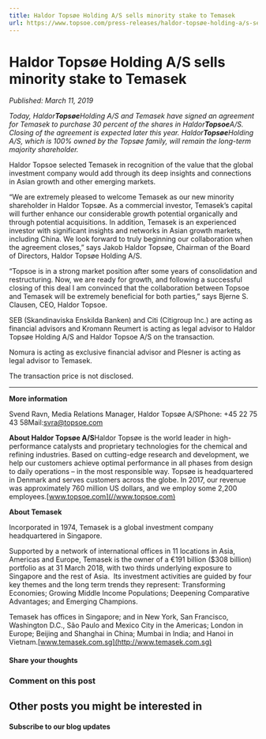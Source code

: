 ```yaml
---
title: Haldor Topsøe Holding A/S sells minority stake to Temasek
url: https://www.topsoe.com/press-releases/haldor-topsøe-holding-a/s-sells-minority-stake-to-temasek#main-content
---
```


# Haldor Topsøe Holding A/S sells minority stake to Temasek

*Published: March 11, 2019*

*Today, Haldor**Topsøe**Holding A/S and Temasek have signed an agreement for Temasek to purchase 30 percent of the shares in Haldor**Topsoe**A/S. Closing of the agreement is expected later this year. Haldor**Topsøe**Holding A/S, which is 100% owned by the Topsøe family, will remain the long-term majority shareholder.*

Haldor Topsoe selected Temasek in recognition of the value that the global investment company would add through its deep insights and connections in Asian growth and other emerging markets.

“We are extremely pleased to welcome Temasek as our new minority shareholder in Haldor Topsøe. As a commercial investor, Temasek’s capital will further enhance our considerable growth potential organically and through potential acquisitions. In addition, Temasek is an experienced investor with significant insights and networks in Asian growth markets, including China. We look forward to truly beginning our collaboration when the agreement closes,” says Jakob Haldor Topsøe, Chairman of the Board of Directors, Haldor Topsøe Holding A/S.

“Topsoe is in a strong market position after some years of consolidation and restructuring. Now, we are ready for growth, and following a successful closing of this deal I am convinced that the collaboration between Topsoe and Temasek will be extremely beneficial for both parties,” says Bjerne S. Clausen, CEO, Haldor Topsoe.

SEB (Skandinaviska Enskilda Banken) and Citi (Citigroup Inc.) are acting as financial advisors and Kromann Reumert is acting as legal advisor to Haldor Topsøe Holding A/S and Haldor Topsoe A/S on the transaction.

Nomura is acting as exclusive financial advisor and Plesner is acting as legal advisor to Temasek.

The transaction price is not disclosed.

****

**More information**

Svend Ravn, Media Relations Manager, Haldor Topsøe A/SPhone: +45 22 75 43 58Mail:[svra@topsoe.com](mailto:svra@topsoe.com)

**About Haldor Topsøe A/S**Haldor Topsøe is the world leader in high-performance catalysts and proprietary technologies for the chemical and refining industries. Based on cutting-edge research and development, we help our customers achieve optimal performance in all phases from design to daily operations – in the most responsible way. Topsøe is headquartered in Denmark and serves customers across the globe. In 2017, our revenue was approximately 760 million US dollars, and we employ some 2,200 employees.[www.topsoe.com](//www.topsoe.com)

**About Temasek**

Incorporated in 1974, Temasek is a global investment company headquartered in Singapore.

Supported by a network of international offices in 11 locations in Asia, Americas and Europe, Temasek is the owner of a €191 billion ($308 billion) portfolio as at 31 March 2018, with two thirds underlying exposure to Singapore and the rest of Asia.  Its investment activities are guided by four key themes and the long term trends they represent: Transforming Economies; Growing Middle Income Populations; Deepening Comparative Advantages; and Emerging Champions.

Temasek has offices in Singapore; and in New York, San Francisco, Washington D.C., São Paulo and Mexico City in the Americas; London in Europe; Beijing and Shanghai in China; Mumbai in India; and Hanoi in Vietnam.[www.temasek.com.sg](http://www.temasek.com.sg)

#### Share your thoughts

### Comment on this post

## Other posts you might be interested in

#### Subscribe to our blog updates